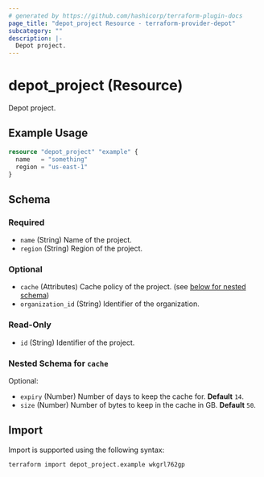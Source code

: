 ```yaml
---
# generated by https://github.com/hashicorp/terraform-plugin-docs
page_title: "depot_project Resource - terraform-provider-depot"
subcategory: ""
description: |-
  Depot project.
---
```


# depot_project (Resource)

Depot project.

## Example Usage

```terraform
resource "depot_project" "example" {
  name   = "something"
  region = "us-east-1"
}
```

<!-- schema generated by tfplugindocs -->
## Schema

### Required

- `name` (String) Name of the project.
- `region` (String) Region of the project.

### Optional

- `cache` (Attributes) Cache policy of the project. (see [below for nested schema](#nestedatt--cache))
- `organization_id` (String) Identifier of the organization.

### Read-Only

- `id` (String) Identifier of the project.

<a id="nestedatt--cache"></a>
### Nested Schema for `cache`

Optional:

- `expiry` (Number) Number of days to keep the cache for. **Default** `14`.
- `size` (Number) Number of bytes to keep in the cache in GB. **Default** `50`.

## Import

Import is supported using the following syntax:

```shell
terraform import depot_project.example wkgrl762gp
```
